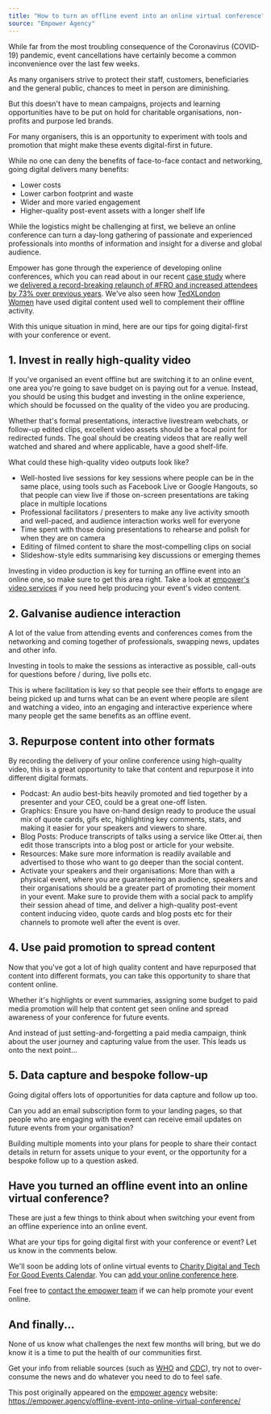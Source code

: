 ```yaml
---
title: "How to turn an offline event into an online virtual conference"
source: "Empower Agency"
---
```


While far from the most troubling consequence of the Coronavirus (COVID-19) pandemic, event cancellations have certainly become a common inconvenience over the last few weeks. 

As many organisers strive to protect their staff, customers, beneficiaries and the general public, chances to meet in person are diminishing.

But this doesn't have to mean campaigns, projects and learning opportunities have to be put on hold for charitable organisations, non-profits and purpose led brands. 

For many organisers, this is an opportunity to experiment with tools and promotion that might make these events digital-first in future.

While no one can deny the benefits of face-to-face contact and networking, going digital delivers many benefits:

-   Lower costs
-   Lower carbon footprint and waste
-   Wider and more varied engagement
-   Higher-quality post-event assets with a longer shelf life

While the logistics might be challenging at first, we believe an online conference can turn a day-long gathering of passionate and experienced professionals into months of information and insight for a diverse and global audience. 

Empower has gone through the experience of developing online conferences, which you can read about in our recent [case study](https://empower.agency/case-studies/) where we [delivered a record-breaking relaunch of #FRO and increased attendees by 73% over previous years](https://empower.agency/relaunching-resource-alliances-online-conference-and-increasing-attendees-73-case-study/). We've also seen how [TedXLondon Women](https://empower.agency/showing-up-with-tedxlondonwomen/) have used digital content used well to complement their offline activity.

With this unique situation in mind, here are our tips for going digital-first with your conference or event.

1\. Invest in really high-quality video
---------------------------------------

If you've organised an event offline but are switching it to an online event, one area you're going to save budget on is paying out for a venue. Instead, you should be using this budget and investing in the online experience, which should be focussed on the quality of the video you are producing.

Whether that's formal presentations, interactive livestream webchats, or follow-up edited clips, excellent video assets should be a focal point for redirected funds. The goal should be creating videos that are really well watched and shared and where applicable, have a good shelf-life.

What could these high-quality video outputs look like?

-   Well-hosted live sessions for key sessions where people can be in the same place, using tools such as Facebook Live or Google Hangouts, so that people can view live if those on-screen presentations are taking place in multiple locations
-   Professional facilitators / presenters to make any live activity smooth and well-paced, and audience interaction works well for everyone
-   Time spent with those doing presentations to rehearse and polish for when they are on camera
-   Editing of filmed content to share the most-compelling clips on social
-   Slideshow-style edits summarising key discussions or emerging themes

Investing in video production is key for turning an offline event into an online one, so make sure to get this area right. Take a look at [empower's video services](https://empower.agency/social-video-showcase) if you need help producing your event's video content.

2\. Galvanise audience interaction
----------------------------------

A lot of the value from attending events and conferences comes from the networking and coming together of professionals, swapping news, updates and other info.

Investing in tools to make the sessions as interactive as possible, call-outs for questions before / during, live polls etc.

This is where facilitation is key so that people see their efforts to engage are being picked up and turns what can be an event where people are silent and watching a video, into an engaging and interactive experience where many people get the same benefits as an offline event.

3\. Repurpose content into other formats
----------------------------------------

By recording the delivery of your online conference using high-quality video, this is a great opportunity to take that content and repurpose it into different digital formats.

-   Podcast: An audio best-bits heavily promoted and tied together by a presenter and your CEO, could be a great one-off listen.
-   Graphics: Ensure you have on-hand design ready to produce the usual mix of quote cards, gifs etc, highlighting key comments, stats, and making it easier for your speakers and viewers to share.
-   Blog Posts: Produce transcripts of talks using a service like Otter.ai, then edit those transcripts into a blog post or article for your website.
-   Resources: Make sure more information is readily available and advertised to those who want to go deeper than the social content.
-   Activate your speakers and their organisations: More than with a physical event, where you are guaranteeing an audience, speakers and their organisations should be a greater part of promoting their moment in your event. Make sure to provide them with a social pack to amplify their session ahead of time, and deliver a high-quality post-event content inducing video, quote cards and blog posts etc for their channels to promote well after the event is over.

4\. Use paid promotion to spread content
----------------------------------------

Now that you've got a lot of high quality content and have repurposed that content into different formats, you can take this opportunity to share that content online.

Whether it's highlights or event summaries, assigning some budget to paid media promotion will help that content get seen online and spread awareness of your conference for future events.

And instead of just setting-and-forgetting a paid media campaign, think about the user journey and capturing value from the user. This leads us onto the next point...

5\. Data capture and bespoke follow-up
--------------------------------------

Going digital offers lots of opportunities for data capture and follow up too.

Can you add an email subscription form to your landing pages, so that people who are engaging with the event can receive email updates on future events from your organisation?

Building multiple moments into your plans for people to share their contact details in return for assets unique to your event, or the opportunity for a bespoke follow up to a question asked.

Have you turned an offline event into an online virtual conference?
-------------------------------------------------------------------

These are just a few things to think about when switching your event from an offline experience into an online event.

What are your tips for going digital first with your conference or event? Let us know in the comments below.

We'll soon be adding lots of online virtual events to [Charity Digital and Tech For Good Events Calendar](https://empower.agency/charity-digital-tech-good-events-calendar/). You can [add your online conference here](https://empower.agency/post-an-event/).

Feel free to [contact the empower team](https://empower.agency/contact/) if we can help promote your event online.

And finally...
------------

None of us know what challenges the next few months will bring, but we do know it is a time to put the health of our communities first. 

Get your info from reliable sources (such as [WHO](https://www.who.int/emergencies/diseases/novel-coronavirus-2019) and [CDC](https://www.cdc.gov/coronavirus/2019-ncov/index.html)), try not to over-consume the news and do whatever you need to do to feel safe.

This post originally appeared on the <a href="https://empower.agency/">empower agency</a> website: https://empower.agency/offline-event-into-online-virtual-conference/
